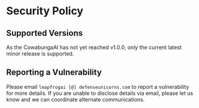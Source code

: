 # Security Policy

## Supported Versions

As the CowabungaAI has not yet reached v1.0.0, only the current latest minor release is supported.

## Reporting a Vulnerability

Please email `leapfrogai [@] defenseunicorns.com` to report a vulnerability for more details. If you are unable to disclose details via email, please let us know and we can coordinate alternate communications.
